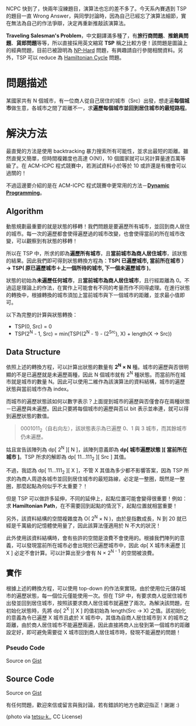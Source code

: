 <!--
[date]: 2012-10-11
[title]: [Algorithm] Traveling Salesman's Problem - DP solution
[name]: algorithm-traveling-salesman-s-problem-dp-solution
[tag]: Algorithm | 演算法, Dynamic Programming | 動態規劃, Graph Theory | 圖論
[photo]: http://i.minus.com/jTaL53NcrAYaV.jpg
-->

NCPC 快到了，快兩年沒練題目，演算法也忘的差不多了。今天系內賽遇到 TSP 的題目一直 Wrong Answer，與同學討論時，因為自己已經忘了演算法細節，實在無法為自己的作法爭辯，決定再重新推敲該演算法。

**Traveling Salesman's Problem**，中文翻譯滿多種了，有**旅行商問題**、**推銷員問題**、**貨郎問題**等等，所以直接採用英文縮寫 **TSP** 稱之比較方便！該問題是圖論上的經典問題，目前已被證明為 [NP-Hard][1] 問題，有興趣請自行參閱相關資料。另外，TSP 可以 reduce 為 [Hamiltonian Cycle][2] 問題。

問題描述
========

某國家共有 N 個城市，有一位商人從自己居住的城市（Src）出發，想走遍**每個城市**做生意，各城市之間了距離不一，求**遍歷每個城市並回到居住城市的最短路程**。

解決方法
========

最直覺的方法是使用 backtracking 暴力搜索所有可能性，並求出最短的距離。雖然直覺又簡單，但時間複雜度也高達 O(N!)，10 個國家就可以另計算量達百萬等級了。在 ACM-ICPC 程式競賽中，若測試資料小於等於 10 或許還是有機會可以過關的！

不過這邊要介紹的是在 ACM-ICPC 程式競賽中更常用的方法－**[Dynamic Programming][3]**。

Algorithm
---------

動態規劃最重要的就是狀態的移轉！我們問題是要遍歷所有城市，並回到商人居住的城市。每一次的遍歷都會使得遍歷過的城市改變，也會使得當前的所在城市改變，可以觀察到有狀態的移轉！

所以在 TSP 中，所求的即為**遍歷所有城市**，且**當前城市為商人居住城市**，該狀態的結果。因此我們即可得到狀態轉換方程為：**TSP( 已遍歷城市, 當前所在城市 ）→ TSP( 原已遍歷城市＋上一個所待的城市, 下一個未遍歷城市 )**。

狀態的初始為**未遍歷任何城市**，且**當前城市為商人居住城市**，且行經距離為 0。不過這是理論上的作法，在實作上可能會有不同的考量而作不同得處理。在進行狀態的轉換中，根據轉換的城市須加上當前城市與下一個城市的距離，並求最小值即可。

以下為完整的計算與狀態轉換：

- TSP(0, Src) = 0 
- TSP(2<sup>N</sup> - 1, Src) = min(TSP((2<sup>N</sup> - 1) - (2<sup>Src</sup>), X) + length(X → Src))


Data Structure
--------------

依照上述的轉換方程，可以計算出狀態的數量有 **2<sup>N</sup> × N** 種。城市的遍歷與否很明顯的不是已遍歷就是未遍歷兩種，因此 N 個城市就有 2<sup>N</sup> 種狀態。而當前所在城市就是城市的數量 N。因此可以使用二維作為該演算法的資料結構，城市的遍歷狀態與當前城市作為 index。

而城市的遍歷狀態該如何以數字表示？上面提到城市的遍歷與否僅會存在兩種狀態－已遍歷與未遍歷。因此只要將每個城市的遍歷與否以 bit 表示並串連，就可以得到遍歷狀態的數值。

> 0001011<sub>2</sub>（自右向左），該狀態表示為已遍歷 0、1 與 3 城市，而其餘城市仍未遍歷。

姑且宣告該陣列為 dp[ 2<sup>N</sup> ][ N ]，該陣列意義即為 **dp[ 城市遍歷狀態 ][ 當前所在城市 ]**。TSP 所求的解即為 dp[ 11…111<sub>2</sub> ][ Src ] 其值。

不過，我認為 dp[ 11…111<sub>2</sub> ][ X ]，不管 X 其值為多少都不影響答案，因為 TSP 所求的為商人周遊各城市並回到居住城市的最短路線，必定是一整圈，既然是一整圈，那麼起點為何似乎不太重要？！

但是 TSP 可以做許多延伸，不同的延伸上，起點位置可能會變得很重要！例如：求 **Hamiltonian Path**，在不需要回到起點的情況下，起點位置就相當重要！

另外，該資料結構的空間複雜度為 O( 2<sup>N</sup> × N )，由於是指數成長，N 到 20 就已經是千萬級的記憶體使用量了，因此該算法僅適用於 N 不大的狀況！

此外使用該資料結構時，會有些許的空間是浪費不會使用的。根據我們陣列的意義，可以發現當前所在城市必會出現於已遍歷城市中，因此 dp[ X 城市未遍歷 ][ X ] 必定不會計算。可以計算出至少會有 N × 2<sup>N - 1</sup> 的空間被浪費。

實作
----

根據上述的轉換方程，可以使用 top-down 的作法來實現。由於使用位元儲存城市的遍歷狀態，每一個位元僅能使用一次。但在 TSP 中，有要求商人從居住城市出發並回到居住城市，按照該要求商人居住城市就遍歷了兩次。為解決該問題，在初始化狀態時，先將 dp[ 2<sup>X</sup> ][ X ] 的值初始為 length(Src → X) 之值。該初始化的意義為令已遍歷 X 城市且處於 X 城市中，其值為自商人居住城市到 X 的城市之距離，由於商人居住城市不能遍歷兩遍，因此直接將商人出發到第一個城市的距離設定好，即可避免需要從 X 城市回到商人居住城市時，發現不能遍歷的問題！

### Pseudo Code

<script src="https://gist.github.com/3872341.js?file=pseudo code"></script>

Source on [Gist][5]


Source Code
-----------

<script src="https://gist.github.com/3872341.js?file=GT-TSP-DP.cpp"></script>

Source on [Gist][6]

有任何問題，歡迎來信或留言與我討論，若有錯誤的地方也歡迎指正！謝謝 :)


(photo via [tetsu-k.][4], CC License)

[1]: http://en.wikipedia.org/wiki/NP-hard
[2]: http://en.wikipedia.org/wiki/Hamiltonian_path
[3]: http://www.csie.ntnu.edu.tw/~u91029/DynamicProgramming.html
[4]: http://www.flickr.com/photos/tetsu-k/393957103/
[5]: https://gist.github.com/3872341#file_pseudo%20code
[6]: https://gist.github.com/3872341#file_gt_tsp_dp.cpp
